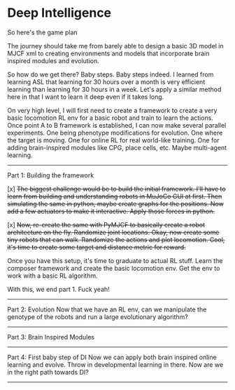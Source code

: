 
# Deep Intelligence

So here's the game plan

The journey should take me from barely able to design a basic 3D model in MJCF xml
to creating environments and models that incorporate brain inspired modules and evolution.

So how do we get there? Baby steps. Baby steps indeed.
I learned from learning ASL that learning for 30 hours over a month is very efficient learning 
than learning for 30 hours in a week. Let's apply a similar method here in that I want to learn it deep even if
it takes long.

On very high level, I will first need to create a framework to 
create a very basic locomotion RL env for a basic robot and train to learn the actions.
Once point A to B framework is established, I can now make several parallel experiments.
One being phenotype modifications for evolution. One where the target is moving.
One for online RL for real world-like training.
One for adding brain-inspired modules like CPG, place cells, etc.
Maybe multi-agent learning.

-----------------
Part 1: Building the framework

[x] ~~The biggest challenge would be to build the initial framework.
I'll have to learn from building and understanding robots in MuJoCo GUI at first.
Then simulating the same in python, maybe create graphs for the positions.
Now add a few actuators to make it interactive. Apply those forces in python.~~

[x] ~~Now, re-create the same with PyMJCF to basically create a robot architecture on the fly. Randomize joint locations.
Okay, now create some tiny robots that can walk. Randomize the actions and plot locomotion.
Cool, it's time to create some target and distance metric for reward.~~

Once you have this setup, it's time to graduate to actual RL stuff.
Learn the composer framework and create the basic locomotion env.
Get the env to work with a basic RL algorithm.

With this, we end part 1. Fuck yeah!


-----------------
Part 2: Evolution
Now that we have an RL env, can we manipulate the genotype of the robots and run a large evolutionary algorithm?


-----------------
Part 3: Brain Inspired Modules


-----------------
Part 4: First baby step of DI
Now we can apply both brain inspired online learning and evolve. Throw in developmental learning in there.
Now are we in the right path towards DI?

-----------------